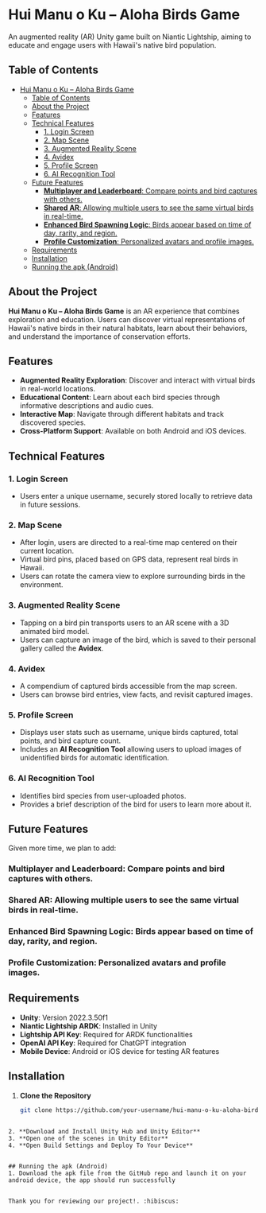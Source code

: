 # Hui Manu o Ku – Aloha Birds Game

An augmented reality (AR) Unity game built on Niantic Lightship, aiming to educate and engage users with Hawaii's native bird population.

## Table of Contents

- [Hui Manu o Ku – Aloha Birds Game](#hui-manu-o-ku--aloha-birds-game)
  - [Table of Contents](#table-of-contents)
  - [About the Project](#about-the-project)
  - [Features](#features)
  - [Technical Features](#technical-features)
    - [1. Login Screen](#1-login-screen)
    - [2. Map Scene](#2-map-scene)
    - [3. Augmented Reality Scene](#3-augmented-reality-scene)
    - [4. Avidex](#4-avidex)
    - [5. Profile Screen](#5-profile-screen)
    - [6. AI Recognition Tool](#6-ai-recognition-tool)
  - [Future Features](#future-features)
    - [**Multiplayer and Leaderboard**: Compare points and bird captures with others.](#multiplayer-and-leaderboard-compare-points-and-bird-captures-with-others)
    - [**Shared AR**: Allowing multiple users to see the same virtual birds in real-time.](#shared-ar-allowing-multiple-users-to-see-the-same-virtual-birds-in-real-time)
    - [**Enhanced Bird Spawning Logic**: Birds appear based on time of day, rarity, and region.](#enhanced-bird-spawning-logic-birds-appear-based-on-time-of-day-rarity-and-region)
    - [**Profile Customization**: Personalized avatars and profile images.](#profile-customization-personalized-avatars-and-profile-images)
  - [Requirements](#requirements)
  - [Installation](#installation)
  - [Running the apk (Android)](#running-the-apk-android)

## About the Project

**Hui Manu o Ku – Aloha Birds Game** is an AR experience that combines exploration and education. Users can discover virtual representations of Hawaii's native birds in their natural habitats, learn about their behaviors, and understand the importance of conservation efforts.

## Features

- **Augmented Reality Exploration**: Discover and interact with virtual birds in real-world locations.
- **Educational Content**: Learn about each bird species through informative descriptions and audio cues.
- **Interactive Map**: Navigate through different habitats and track discovered species.
- **Cross-Platform Support**: Available on both Android and iOS devices.

## Technical Features
### 1. Login Screen
   - Users enter a unique username, securely stored locally to retrieve data in future sessions.
### 2. Map Scene
   - After login, users are directed to a real-time map centered on their current location.
   - Virtual bird pins, placed based on GPS data, represent real birds in Hawaii.
   - Users can rotate the camera view to explore surrounding birds in the environment.
### 3. Augmented Reality Scene
   - Tapping on a bird pin transports users to an AR scene with a 3D animated bird model.
   - Users can capture an image of the bird, which is saved to their personal gallery called the **Avidex**.
### 4. Avidex
   - A compendium of captured birds accessible from the map screen.
   - Users can browse bird entries, view facts, and revisit captured images.
### 5. Profile Screen
   - Displays user stats such as username, unique birds captured, total points, and bird capture count.
   - Includes an **AI Recognition Tool** allowing users to upload images of unidentified birds for automatic identification.
### 6. AI Recognition Tool
   - Identifies bird species from user-uploaded photos.
   - Provides a brief description of the bird for users to learn more about it.

## Future Features
Given more time, we plan to add:
### **Multiplayer and Leaderboard**: Compare points and bird captures with others.
### **Shared AR**: Allowing multiple users to see the same virtual birds in real-time.
### **Enhanced Bird Spawning Logic**: Birds appear based on time of day, rarity, and region.
### **Profile Customization**: Personalized avatars and profile images.

## Requirements

- **Unity**: Version 2022.3.50f1
- **Niantic Lightship ARDK**: Installed in Unity
- **Lightship API Key**: Required for ARDK functionalities
- **OpenAI API Key**: Required for ChatGPT integration
- **Mobile Device**: Android or iOS device for testing AR features

## Installation

1. **Clone the Repository**

   ```bash
   git clone https://github.com/your-username/hui-manu-o-ku-aloha-birds-game.git
```  

2. **Download and Install Unity Hub and Unity Editor**
3. **Open one of the scenes in Unity Editor**
4. **Open Build Settings and Deploy To Your Device**


## Running the apk (Android)
1. Download the apk file from the GitHub repo and launch it on your android device, the app should run successfully


Thank you for reviewing our project!. :hibiscus:
